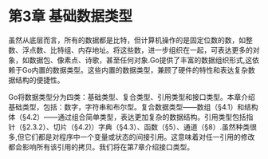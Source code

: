 # 第3章 基础数据类型

虽然从底层而言，所有的数据都是比特，但计算机操作的是固定位数的数，如整数、浮点数、比特组、内存地址。将这些数，进一步组织在一起，可表达更多的对象，如数据包、像素点、诗歌，甚至任何对象.Go提供了丰富的数据组织形式,这依赖于Go内置的数据类型。这些内置的数据类型，兼顾了硬件的特性和表达复杂数据结构的便捷性。

Go将数据类型分为四类：基础类型、复合类型、引用类型和接口类型。本章介绍基础类型，包括：数字，字符串和布尔型。复合数据类型——数组（§4.1）和结构体（§4.2）——通过组合简单类型，表达更加复杂的数据结构。引用类型包括指针（§2.3.2）、切片（§4.2)）字典（§4.3）、函数（§5）、通道（§8）.虽然种类很多,但它们都是对程序中一个变量或状态的间接引用。这意味着对任一引用的修改都会影响所有该引用的拷贝。我们将在第7章介绍接口类型。